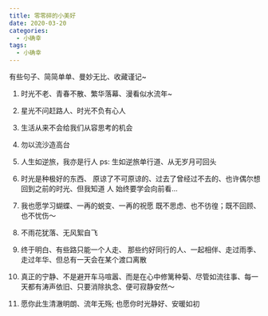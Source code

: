 ```yaml
---
title: 零零碎的小美好
date: 2020-03-20
categories:
  - 小确幸
tags:
  - 小确幸
---
```


有些句子、简简单单、曼妙无比、收藏谨记~


1. 时光不老、青春不散、繁华落幕、漫看似水流年~

2. 星光不问赶路人、时光不负有心人

3. 生活从来不会给我们从容思考的机会

4. 勿以流沙造高台

5. 人生如逆旅，我亦是行人
   ps: 生如逆旅单行道、从无岁月可回头

6. 时光是种极好的东西、
    原谅了不可原谅的、过去了曾经过不去的、也许偶尔想回到之前的时光、但我知道 人 始终要学会向前看…

7. 我也愿学习蝴蝶、一再的蜕变、一再的祝愿 既不思虑、也不彷徨；既不回顾、也不忧伤～

8. 不雨花犹落、无风絮自飞

9. 终于明白、有些路只能一个人走、
那些约好同行的人、一起相伴、走过雨季、走过年华、但总有一天会在某个渡口离散

10. 真正的宁静、不是避开车马喧嚣、而是在心中修篱种菊、尽管如流往事、每一天都有涛声依旧、只要消除执念、便可寂静安然～

11. 愿你此生清澈明朗、流年无殇; 也愿你时光静好、安暖如初
